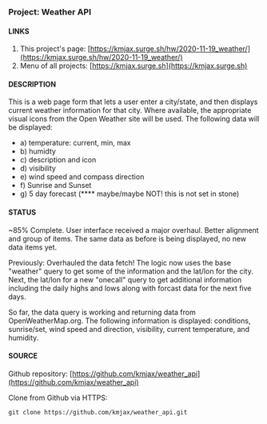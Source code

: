 ### Project: Weather API

#### LINKS

1. This project's page: [https://kmjax.surge.sh/hw/2020-11-19_weather/](https://kmjax.surge.sh/hw/2020-11-19_weather/)
1. Menu of all projects: [https://kmjax.surge.sh](https://kmjax.surge.sh)

#### DESCRIPTION

This is a web page form that lets a user enter a city/state, and then displays current weather information for that city. Where available, the appropriate visual icons from the Open Weather site will be used. The following data will be displayed:

- a) temperature: current, min, max
- b) humidty
- c) description and icon
- d) visibility
- e) wind speed and compass direction
- f) Sunrise and Sunset
- g) 5 day forecast (\*\*\*\* maybe/maybe NOT! this is not set in stone)

#### STATUS

~85% Complete. User interface received a major overhaul. Better alignment and group of items. The same
data as before is being displayed, no new data items yet.

Previously: Overhauled the data fetch! The logic now uses the base "weather" query to get some of the information and the lat/lon for the city. Next, the lat/lon for a new "onecall" query to get additional information including the daily highs and lows along with forcast data for the next five days.

So far, the data query is working and returning data from OpenWeatherMap.org. The following information is displayed: conditions, sunrise/set, wind speed and direction, visibility, current temperature, and humidity.

#### SOURCE

Github repository: [https://github.com/kmjax/weather_api](https://github.com/kmjax/weather_api)

Clone from Github via HTTPS:

`git clone https://github.com/kmjax/weather_api.git`
